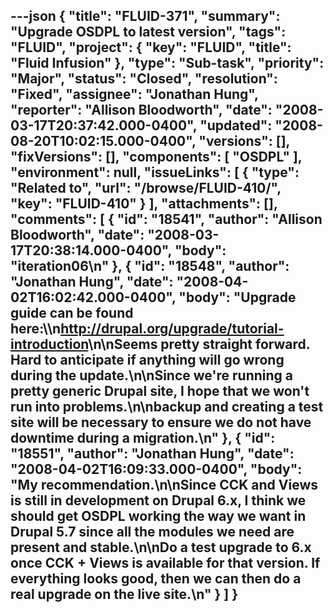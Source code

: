 ---json
{
  "title": "FLUID-371",
  "summary": "Upgrade OSDPL to latest version",
  "tags": "FLUID",
  "project": {
    "key": "FLUID",
    "title": "Fluid Infusion"
  },
  "type": "Sub-task",
  "priority": "Major",
  "status": "Closed",
  "resolution": "Fixed",
  "assignee": "Jonathan Hung",
  "reporter": "Allison Bloodworth",
  "date": "2008-03-17T20:37:42.000-0400",
  "updated": "2008-08-20T10:02:15.000-0400",
  "versions": [],
  "fixVersions": [],
  "components": [
    "OSDPL"
  ],
  "environment": null,
  "issueLinks": [
    {
      "type": "Related to",
      "url": "/browse/FLUID-410/",
      "key": "FLUID-410"
    }
  ],
  "attachments": [],
  "comments": [
    {
      "id": "18541",
      "author": "Allison Bloodworth",
      "date": "2008-03-17T20:38:14.000-0400",
      "body": "iteration06\n"
    },
    {
      "id": "18548",
      "author": "Jonathan Hung",
      "date": "2008-04-02T16:02:42.000-0400",
      "body": "Upgrade guide can be found here:\\\n<http://drupal.org/upgrade/tutorial-introduction>\n\nSeems pretty straight forward. Hard to anticipate if anything will go wrong during the update.\n\nSince we're running a pretty generic Drupal site, I hope that we won't run into problems.\n\nbackup and creating a test site will be necessary to ensure we do not have downtime during a migration.\n"
    },
    {
      "id": "18551",
      "author": "Jonathan Hung",
      "date": "2008-04-02T16:09:33.000-0400",
      "body": "My recommendation.\n\nSince CCK and Views is still in development on Drupal 6.x, I think we should get OSDPL working the way we want in Drupal 5.7 since all the modules we need are present and stable.\n\nDo a test upgrade to 6.x once CCK + Views is available for that version. If everything looks good, then we can then do a real upgrade on the live site.\n"
    }
  ]
}
---

        